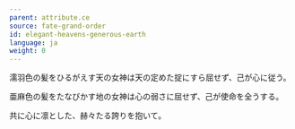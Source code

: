 ```yaml
---
parent: attribute.ce
source: fate-grand-order
id: elegant-heavens-generous-earth
language: ja
weight: 0
---
```


濡羽色の髪をひるがえす天の女神は天の定めた掟にすら屈せず、己が心に従う。

亜麻色の髪をたなびかす地の女神は心の弱さに屈せず、己が使命を全うする。

共に心に凛とした、赫々たる誇りを抱いて。

